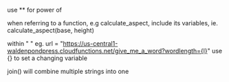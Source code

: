 use ** for power of

when referring to a function, e.g calculate_aspect, include its variables, ie. calculate_aspect(base, height)

within " " eg. url = "https://us-central1-waldenpondpress.cloudfunctions.net/give_me_a_word?wordlength={l}" 
use {} to set a changing variable

join() will combine multiple strings into one


